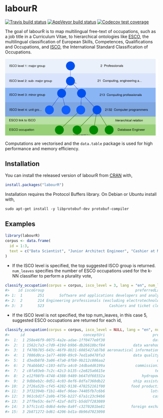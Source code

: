 
<!-- README.md is generated from README.Rmd. Please edit that file -->

# labourR

<!-- badges: start -->

[![Travis build
status](https://travis-ci.org/AleKoure/labourR.svg?branch=master)](https://travis-ci.org/AleKoure/labourR)
[![AppVeyor build
status](https://ci.appveyor.com/api/projects/status/github/AleKoure/labourR?branch=master&svg=true)](https://ci.appveyor.com/project/AleKoure/labourR)
[![Codecov test
coverage](https://codecov.io/gh/AleKoure/labourR/branch/master/graph/badge.svg)](https://codecov.io/gh/AleKoure/labourR?branch=master)
<!-- badges: end -->

The goal of labourR is to map multilingual free-text of occupations,
such as a job title in a Curriculum Vitae, to hierarchical ontologies
like [ESCO](https://ec.europa.eu/esco/portal), the multilingual
classification of European Skills, Competences, Qualifications and
Occupations, and
[ISCO](https://ec.europa.eu/esco/portal/escopedia/International_Standard_Classification_of_Occupations__40_ISCO_41_),
the International Standard Classification of Occupations.

<img src="man/figures/ESCO_ISCO_hierarchy.png" width="650"/>

Computations are vectorised and the `data.table` package is used for
high performance and memory efficiency.

## Installation

You can install the released version of labourR from
[CRAN](https://CRAN.R-project.org) with,

``` r
install.packages("labourR")
```

Installation requires the Protocol Buffers library. On Debian or Ubuntu
install with,

    sudo apt-get install -y libprotobuf-dev protobuf-compiler

## Examples

``` r
library(labourR)
corpus <- data.frame(
  id = 1:3,
  text = c("Data Scientist", "Junior Architect Engineer", "Cashier at McDonald's")
)
```

  - If the ISCO level is specified, the top suggested ISCO group is
    returned. `num_leaves` specifies the number of ESCO occupations used
    for the k-NN classifier to perform a plurality vote,

<!-- end list -->

``` r
classify_occupation(corpus = corpus, isco_level = 3, lang = "en", num_leaves = 5)
#>    id iscoGroup                                          preferredLabel
#> 1:  1       251       Software and applications developers and analysts
#> 2:  2       214 Engineering professionals (excluding electrotechnology)
#> 3:  3       523                              Cashiers and ticket clerks
```

  - If the ISCO level is not specified, the top num\_leaves, in this
    case 5, suggested ESCO occupations are returned for each id,

<!-- end list -->

``` r
classify_occupation(corpus = corpus, isco_level = NULL, lang = "en", num_leaves = 5)
#>     id                           conceptUri                      preferredLabel
#>  1:  1 258e46f9-0075-4a2e-adae-1ff0477e0f30                      data scientist
#>  2:  1 1562c7a3-c7d9-419d-b9b6-db26610bcf84             data warehouse designer
#>  3:  1 f470b785-643c-46f9-8b31-6085427ab7b8 aeronautical information specialist
#>  4:  1 7086d0ca-1e77-4690-89c9-7ed1a0478fa3             data quality specialist
#>  5:  1 d3edb8f8-3a06-47a0-8fb9-9b212c006aa2                        data analyst
#>  6:  2 76abbb82-c103-4d7a-a4c0-14dba4d6199a              commissioning engineer
#>  7:  2 c8fa93eb-7c2c-42c3-b135-c2e825a6615e                       test engineer
#>  8:  2 e12f08fb-4748-4388-9489-b647df60332a                 hydropower engineer
#>  9:  2 9dbbeb2c-0d51-4c03-8ef6-8dfa7360db22             ship assistant engineer
#> 10:  2 2f26a52b-cf45-4282-9138-478252161f00            food production engineer
#> 11:  3 3f32394b-f1b1-48ef-96ee-74405fb7c6b6                     lottery cashier
#> 12:  3 961cbd1f-2a9b-4756-b227-67a1c23c94b6                      casino cashier
#> 13:  3 2ff9e53c-6e7f-42af-8d71-b5dd7f283089                         bank teller
#> 14:  3 b7fc1cd1-0d6d-4e9e-8a9f-c3270201be81            foreign exchange cashier
#> 15:  3 2b871272-bd61-4206-bd1a-0b96d7023098                             cashier
```
